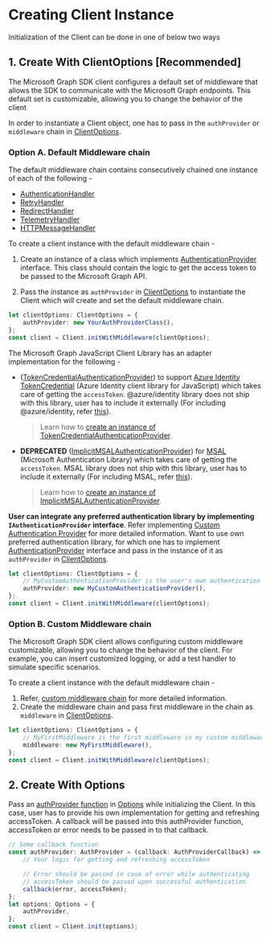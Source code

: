 # Creating Client Instance

Initialization of the Client can be done in one of below two ways

## 1. Create With ClientOptions [Recommended]

The Microsoft Graph SDK client configures a default set of middleware that allows the SDK to communicate with the Microsoft Graph endpoints. This default set is customizable, allowing you to change the behavior of the client

In order to instantiate a Client object, one has to pass in the `authProvider` or `middleware` chain in [ClientOptions](../src/IClientOptions.ts).

### Option A. Default Middleware chain

The default middleware chain contains consecutively chained one instance of each of the following -
- [AuthenticationHandler](../src/middleware/AuthenticationHandler.ts)
- [RetryHandler](../src/middleware/RetryHandler.ts)
- [RedirectHandler](../src/middleware/RedirectHandler.ts)
- [TelemetryHandler](../src/middleware/TelemetryHandler.ts)
- [HTTPMessageHandler](../src/middleware/HTTPMessageHandler.ts)

To create a client instance with the default middleware chain -

1. Create an instance of a class which implements [AuthenticationProvider](../src/IAuthenticationProvider.ts) interface. This class should contain the logic to get the access token to be passed to the Microsoft Graph API.

2. Pass the instance as `authProvider` in [ClientOptions](../src/IClientOptions.ts) to instantiate the Client which will create and set the default middleware chain.

```typescript
let clientOptions: ClientOptions = {
	authProvider: new YourAuthProviderClass(),
};
const client = Client.initWithMiddleware(clientOptions);
```

The Microsoft Graph JavaScript Client Library has an adapter implementation for the following -

-   ([TokenCredentialAuthenticationProvider](src/authentication/TokenCredentialAuthenticationProvider.ts)) to support [Azure Identity TokenCredential](https://github.com/Azure/azure-sdk-for-js/blob/master/sdk/identity/identity/README.md) (Azure Identity client library for JavaScript) which takes care of getting the `accessToken`. @azure/identity library does not ship with this library, user has to include it externally (For including @azure/identity, refer [this](https://www.npmjs.com/package/@azure/identity)).

    > Learn how to [create an instance of TokenCredentialAuthenticationProvider](./TokenCredentialAuthenticationProvider.md).

-   **DEPRECATED** ([ImplicitMSALAuthenticationProvider](src/ImplicitMSALAuthenticationProvider.ts)) for [MSAL](https://github.com/AzureAD/microsoft-authentication-library-for-js/tree/dev/lib/msal-core) (Microsoft Authentication Library) which takes care of getting the `accessToken`. MSAL library does not ship with this library, user has to include it externally (For including MSAL, refer [this](https://github.com/AzureAD/microsoft-authentication-library-for-js/tree/dev/lib/msal-core#installation)).

    > Learn how to [create an instance of ImplicitMSALAuthenticationProvider](./ImplicitMSALAuthenticationProvider.md).

**User can integrate any preferred authentication library by implementing `IAuthenticationProvider` interface**. Refer implementing [Custom Authentication Provider](./CustomAuthenticationProvider.md) for more detailed information.
Want to use own preferred authentication library, for which one has to implement [AuthenticationProvider](../src/IAuthenticationProvider.ts) interface and pass in the instance of it as `authProvider` in [ClientOptions](../src/IClientOptions.ts).

```typescript
let clientOptions: ClientOptions = {
	// MyCustomAuthenticationProvider is the user's own authentication provider implementing AuthenticationProvider interface
	authProvider: new MyCustomAuthenticationProvider(),
};
const client = Client.initWithMiddleware(clientOptions);
```

### Option B. Custom Middleware chain

The Microsoft Graph SDK client allows configuring custom middleware customizable, allowing you to change the behavior of the client. For example, you can insert customized logging, or add a test handler to simulate specific scenarios.

To create a client instance with the default middleware chain -

1. Refer, [custom middleware chain](./CustomMiddlewareChain.md) for more detailed information.
2. Create the middleware chain and pass first middleware in the chain as `middleware` in [ClientOptions](../src/IClientOptions.ts).

```typescript
let clientOptions: ClientOptions = {
	// MyFirstMiddleware is the first middleware in my custom middleware chain
	middleware: new MyFirstMiddleware(),
};
const client = Client.initWithMiddleware(clientOptions);
```

## 2. Create With Options

Pass an [authProvider function](../src/IAuthProvider.ts) in [Options](../src/IOptions.ts) while initializing the Client. In this case, user has to provide his own implementation for getting and refreshing accessToken. A callback will be passed into this authProvider function, accessToken or error needs to be passed in to that callback.

```typescript
// Some callback function
const authProvider: AuthProvider = (callback: AuthProviderCallback) => {
	// Your logic for getting and refreshing accessToken

	// Error should be passed in case of error while authenticating
	// accessToken should be passed upon successful authentication
	callback(error, accessToken);
};
let options: Options = {
	authProvider,
};
const client = Client.init(options);
```
